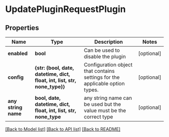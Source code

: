 # UpdatePluginRequestPlugin


## Properties
Name | Type | Description | Notes
------------ | ------------- | ------------- | -------------
**enabled** | **bool** | Can be used to disable the plugin | [optional] 
**config** | **{str: (bool, date, datetime, dict, float, int, list, str, none_type)}** | Configuration object that contains settings for the applicable option types. | [optional] 
**any string name** | **bool, date, datetime, dict, float, int, list, str, none_type** | any string name can be used but the value must be the correct type | [optional]

[[Back to Model list]](../README.md#documentation-for-models) [[Back to API list]](../README.md#documentation-for-api-endpoints) [[Back to README]](../README.md)


